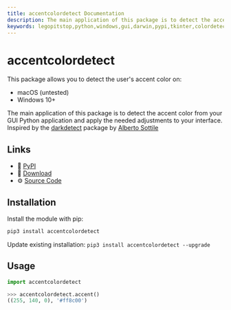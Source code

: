 ```yaml
---
title: accentcolordetect Documentation
description: The main application of this package is to detect the accent color from your GUI Python application and apply the needed adjustments to your interface.
keywords: legopitstop,python,windows,gui,darwin,pypi,tkinter,colordetect,pythonpackage
---
```


# accentcolordetect

This package allows you to detect the user's accent color on:

- macOS (untested)
- Windows 10+

The main application of this package is to detect the accent color from your GUI Python application and apply the needed adjustments to your interface. Inspired by the [darkdetect](https://pypi.org/project/darkdetect/) package by [Alberto Sottile](https://pypi.org/user/albertosottile/)

## Links

- :pie: [PyPI](https://pypi.org/project/accentcolordetect)
- :file_folder: [Download](https://github.com/legopitstop/accentcolordetect/releases)
- :gear: [Source Code](https://github.com/legopitstop/accentcolordetect)

## Installation

Install the module with pip:

```bat
pip3 install accentcolordetect
```

Update existing installation: `pip3 install accentcolordetect --upgrade`

## Usage

```python
import accentcolordetect

>>> accentcolordetect.accent()
((255, 140, 0), '#ff8c00')
```

